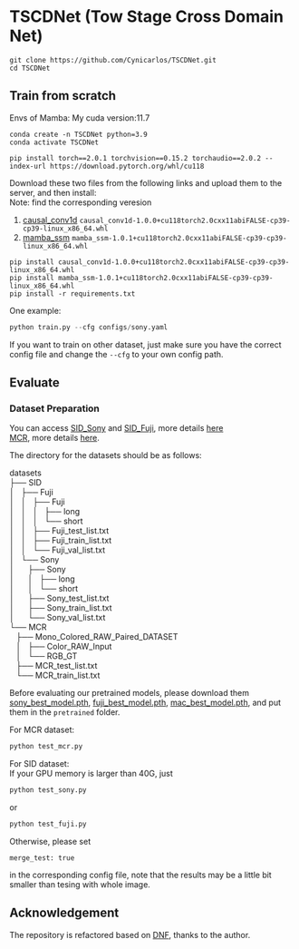# TSCDNet (Tow Stage Cross Domain Net)
```
git clone https://github.com/Cynicarlos/TSCDNet.git
cd TSCDNet
```
## Train from scratch
Envs of Mamba: My cuda version:11.7  
```
conda create -n TSCDNet python=3.9
conda activate TSCDNet
```
```
pip install torch==2.0.1 torchvision==0.15.2 torchaudio==2.0.2 --index-url https://download.pytorch.org/whl/cu118
```

Download these two files from the following links and upload them to the server, and then install:  
Note: find the corresponding veresion
1. [causal_conv1d](https://github.com/Dao-AILab/causal-conv1d/releases/tag/v1.0.0)
`causal_conv1d-1.0.0+cu118torch2.0cxx11abiFALSE-cp39-cp39-linux_x86_64.whl`
2. [mamba_ssm](https://github.com/state-spaces/mamba/releases/tag/v1.0.1)
`mamba_ssm-1.0.1+cu118torch2.0cxx11abiFALSE-cp39-cp39-linux_x86_64.whl`

```
pip install causal_conv1d-1.0.0+cu118torch2.0cxx11abiFALSE-cp39-cp39-linux_x86_64.whl  
pip install mamba_ssm-1.0.1+cu118torch2.0cxx11abiFALSE-cp39-cp39-linux_x86_64.whl
pip install -r requirements.txt
```

One example:  
```python
python train.py --cfg configs/sony.yaml
```  
If you want to train on other dataset, just make sure you have the correct config file and change the `--cfg` to your own config path.

## Evaluate
### Dataset Preparation
You can access [SID_Sony](https://drive.google.com/file/d/1G6VruemZtpOyHjOC5N8Ww3ftVXOydSXx/view) and [SID_Fuji](https://drive.google.com/file/d/1C7GeZ3Y23k1B8reRL79SqnZbRBc4uizH/view), more details [here](https://github.com/cchen156/Learning-to-See-in-the-Dark)  
[MCR](https://drive.google.com/file/d/1Q3NYGyByNnEKt_mREzD2qw9L2TuxCV_r/view), more details [here](https://github.com/TCL-AILab/Abandon_Bayer-Filter_See_in_the_Dark).  

The directory for the datasets should be as follows:  

datasets  
├── SID  
│   ├── Fuji  
│   │   ├── Fuji  
│   │   │   ├── long  
│   │   │   └── short  
│   │   ├── Fuji_test_list.txt  
│   │   ├── Fuji_train_list.txt  
│   │   └── Fuji_val_list.txt  
│   └── Sony  
│       ├── Sony  
│       │   ├── long  
│       │   └── short  
│       ├── Sony_test_list.txt  
│       ├── Sony_train_list.txt  
│       └── Sony_val_list.txt  
└── MCR  
    ├── Mono_Colored_RAW_Paired_DATASET  
    │   ├── Color_RAW_Input  
    │   └── RGB_GT  
    ├── MCR_test_list.txt  
    └── MCR_train_list.txt         

Before evaluating our pretrained models, please download them [sony_best_model.pth](https://drive.google.com/file/d/1eAgm5HHDH0CBUsl-czZ7Kdues3tAPy7W/view?usp=drive_link), [fuji_best_model.pth](https://drive.google.com/file/d/1C9x-VcHdkFt-7MQONSkZAWtttu3Gtp12/view?usp=drive_link), [mac_best_model.pth](https://drive.google.com/file/d/1OOuyC7PcODPrcNm1uXx2CZwIS8mchtj7/view?usp=drive_link), and put them in the ```pretrained``` folder.  

For MCR dataset: 
```python
python test_mcr.py
```  
For SID dataset:  
If your GPU memory is larger than 40G, just 
```python
python test_sony.py
```
or
```python
python test_fuji.py
```
Otherwise, please set 
```
merge_test: true
```
in the corresponding config file, note that the results may be a little bit smaller than tesing with whole image.

## Acknowledgement
The repository is refactored based on [DNF](https://github.com/Srameo/DNF), thanks to the author.
